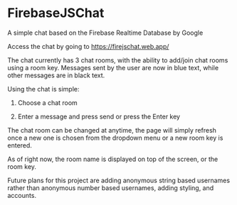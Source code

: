 # FirebaseJSChat
A simple chat based on the Firebase Realtime Database by Google

Access the chat by going to https://firejschat.web.app/

The chat currently has 3 chat rooms, with the ability to add/join chat rooms using a room key.
Messages sent by the user are now in blue text, while other messages are in black text.

Using the chat is simple:

  1) Choose a chat room

  2) Enter a message and press send or press the Enter key
  
The chat room can be changed at anytime, the page will simply refresh once a new one is chosen from the dropdown menu or a new room key is entered.

As of right now, the room name is displayed on top of the screen, or the room key. 

Future plans for this project are adding anonymous string based usernames rather than anonymous number based usernames, adding styling, and accounts.
